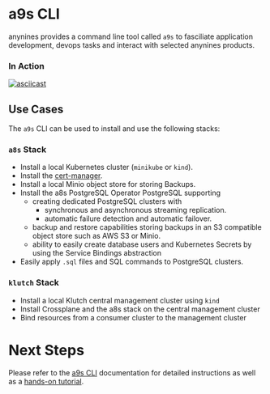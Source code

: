 # a9s CLI

anynines provides a command line tool called `a9s` to fasciliate application development, devops tasks and interact with selected anynines products.

### In Action

[![asciicast](https://asciinema.org/a/669151.svg)](https://asciinema.org/a/669151)

## Use Cases

The `a9s` CLI can be used to install and use the following stacks:

### `a8s` Stack
* Install a local Kubernetes cluster (`minikube` or `kind`).
* Install the [cert-manager](https://cert-manager.io/).
* Install a local Minio object store for storing Backups.
* Install the a8s PostgreSQL Operator PostgreSQL supporting
    * creating dedicated PostgreSQL clusters with 
        * synchronous and asynchronous streaming replication.
        * automatic failure detection and automatic failover.
    * backup and restore capabilities storing backups in an S3 compatible object store such as AWS S3 or Minio.
    * ability to easily create database users and Kubernetes Secrets by using the Service Bindings abstraction
* Easily apply `.sql` files and SQL commands to PostgreSQL clusters.

### `klutch` Stack
* Install a local Klutch central management cluster using `kind`
* Install Crossplane and the a8s stack on the central management cluster
* Bind resources from a consumer cluster to the management cluster

# Next Steps
Please refer to the [a9s CLI](https://docs.a9s-cli.anynines.com) documentation for detailed instructions as well as a [hands-on tutorial](https://docs.a9s-cli.anynines.com/docs/hands-on-tutorials/).
